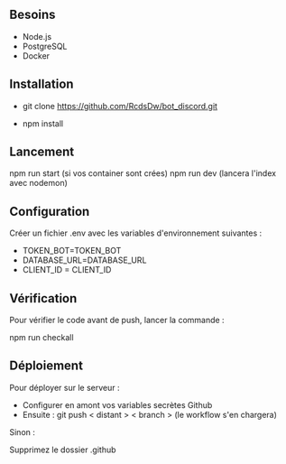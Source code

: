 ## Besoins

- Node.js
- PostgreSQL
- Docker

## Installation

- git clone https://github.com/RcdsDw/bot_discord.git

- npm install

## Lancement

npm run start (si vos container sont crées)
npm run dev (lancera l'index avec nodemon)

## Configuration

Créer un fichier .env avec les variables d'environnement suivantes :

- TOKEN_BOT=TOKEN_BOT
- DATABASE_URL=DATABASE_URL
- CLIENT_ID = CLIENT_ID

## Vérification

Pour vérifier le code avant de push, lancer la commande :

npm run checkall

## Déploiement

Pour déployer sur le serveur :

- Configurer en amont vos variables secrètes Github
- Ensuite : git push < distant >  < branch > (le workflow s'en chargera)

Sinon : 

Supprimez le dossier .github
